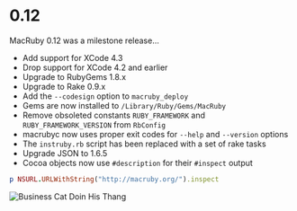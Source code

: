 # 0.12

MacRuby 0.12 was a milestone release...

 * Add support for XCode 4.3
 * Drop support for XCode 4.2 and earlier
 * Upgrade to RubyGems 1.8.x
 * Upgrade to Rake 0.9.x
 * Add the `--codesign` option to `macruby_deploy`
 * Gems are now installed to `/Library/Ruby/Gems/MacRuby`
 * Remove obsoleted constants `RUBY_FRAMEWORK` and `RUBY_FRAMEWORK_VERSION` from `RbConfig`
 * macrubyc now uses proper exit codes for `--help` and `--version` options
 * The `instruby.rb` script has been replaced with a set of rake tasks
 * Upgrade JSON to 1.6.5
 * Cocoa objects now use `#description` for their `#inspect` output

```ruby
p NSURL.URLWithString("http://macruby.org/").inspect
```

![Business Cat Doin His Thang](http://i.imgur.com/2KmJW.jpg)
